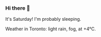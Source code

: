 ### Hi there :wave:

It's Saturday! I'm probably sleeping.

Weather in Toronto: light rain, fog, at +4°C.
